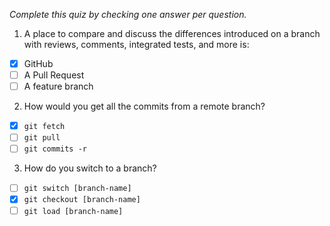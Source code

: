 *Complete this quiz by checking one answer per question.*

1. A place to compare and discuss the differences introduced on a branch with reviews, comments, integrated tests, and more is:

- [X] GitHub
- [ ] A Pull Request
- [ ] A feature branch

2. How would you get all the commits from a remote branch?

- [X] `git fetch`
- [ ] `git pull`
- [ ] `git commits -r`

3. How do you switch to a branch?
   
- [ ] `git switch [branch-name]`
- [X] `git checkout [branch-name]`
- [ ] `git load [branch-name]`
